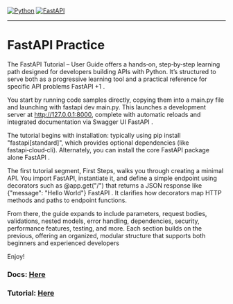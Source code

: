 [![Python](https://img.shields.io/badge/Python-v3.13.6-blue.svg?logo=python)](https://python.org)
[![FastAPI](https://img.shields.io/badge/FastAPI-v0.0.8-teal.svg?logo=fastapi)](https://fastapi.tiangolo.com/)

---

# FastAPI Practice

The FastAPI Tutorial – User Guide offers a hands‑on, step‑by‑step learning path designed for developers building APIs with Python. It’s structured to serve both as a progressive learning tool and a practical reference for specific API problems 
FastAPI
+1
.

You start by running code samples directly, copying them into a main.py file and launching with fastapi dev main.py. This launches a development server at http://127.0.0.1:8000, complete with automatic reloads and integrated documentation via Swagger UI 
FastAPI
.

The tutorial begins with installation: typically using pip install "fastapi[standard]", which provides optional dependencies (like fastapi‑cloud‑cli). Alternately, you can install the core FastAPI package alone 
FastAPI
.

The first tutorial segment, First Steps, walks you through creating a minimal API. You import FastAPI, instantiate it, and define a simple endpoint using decorators such as @app.get("/") that returns a JSON response like {"message": "Hello World"} 
FastAPI
. It clarifies how decorators map HTTP methods and paths to endpoint functions.

From there, the guide expands to include parameters, request bodies, validations, nested models, error handling, dependencies, security, performance features, testing, and more. Each section builds on the previous, offering an organized, modular structure that supports both beginners and experienced developers

Enjoy!

### Docs: [Here](https://fastapi.tiangolo.com/)
### Tutorial: [Here](https://fastapi.tiangolo.com/learn/)